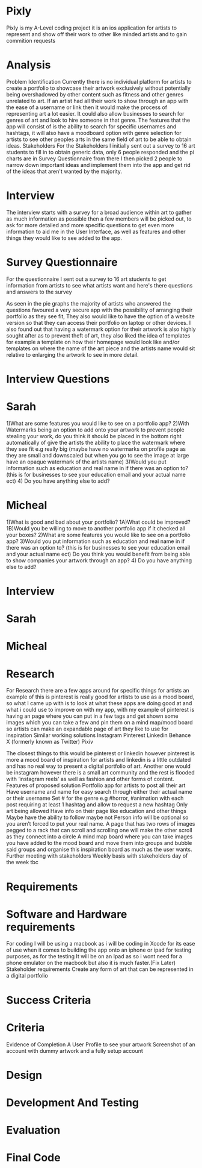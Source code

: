 # Pixly
Pixly is my A-Level coding project it is an ios application for artists to represent and show off their work to other like minded artists and to gain commition requests


# Analysis

Problem Identification
Currently there is no individual platform for artists to create a portfolio to showcase their artwork exclusively without potentially being overshadowed by other content such as fitness and other genres unrelated to art. If an artist had all their work to show through an app with the ease of a username or link then it would make the process of representing art a lot easier. It could also allow businesses to search for genres of art and look to hire someone in that genre.
The features that the app will consist of is the ability to search for specific usernames and hashtags, it will also have a moodboard option with genre selection for artists to see other peoples arts in the same field of art to be able to obtain ideas.
Stakeholders
For the Stakeholders I initially sent out a survey to 16 art students to fill in to obtain generic data, only 6 people responded and the pi charts are in Survey Questionnaire from there I then picked 2 people to narrow down important ideas and implement them into the app and get rid of the ideas that aren't wanted by the majority.

# Interview
The interview starts with a survey for a broad audience within art to gather as much information as possible then a few members will be picked out, to ask for more detailed and more specific questions to get even more information to aid me in the User Interface, as well as features and other things they would like to see added to the app.
# Survey Questionnaire
For the questionnaire I sent out a survey to 16 art students to get information from artists to see what artists want and here's there questions and answers to the survey



As seen in the pie graphs the majority of artists who answered the questions favoured a very secure app with the possibility of arranging their portfolio as they see fit, They also would like to have the option of a website version so that they can access their portfolio on laptop or other devices. I also found out that having a watermark option for their artwork is also highly sought after as to prevent theft of art, they also liked the idea of templates for example a template on how their homepage would look like and/or templates on where the name of the art piece and the artists name would sit relative to enlarging the artwork to see in more detail.
# Interview Questions
# Sarah
1)What are some features you would like to see on a portfolio app?
2)With Watermarks being an option to add onto your artwork to prevent people stealing your work, do you think it should be placed in the bottom right automatically of give the artists the ability to place the watermark where they see fit e.g really big (maybe have no watermarks on profile page as they are small and downscaled but when you go to see the image at large have an opaque watermark of the artists name)
3)Would you put information such as education and real name in if there was an option to? (this is for businesses to see your education email and your actual name ect)
4) Do you have anything else to add?

# Micheal
1)What is good and bad about your portfolio?
1A)What could be improved?
1B)Would you be willing to move to another portfolio app if it checked all your boxes?
2)What are some features you would like to see on a portfolio app?
3)Would you put information such as education and real name in if there was an option to? (this is for businesses to see your education email and your actual name ect)
Do you think you would benefit from being able to show companies your artwork through an app?
4) Do you have anything else to add?

# Interview
# Sarah


# Micheal


# Research
For Research there are a few apps around for specific things for artists an example of this is pinterest is really good for artists to use as a mood board, so what I came up with is to look at what these apps are doing good at and what i could use to improve on with my app, with my example of pinterest is having an page where you can put in a few tags and get shown some images which you can take a few and pin them on a mind map/mood board so artists can make an expandable page of art they like to use for inspiration
Similar working solutions
Instagram 
Pinterest
Linkedin
Behance
X (formerly known as Twitter)
Pixiv

The closest things to this would be pinterest or linkedin however pinterest is more a mood board of inspiration for artists and linkedin is a little outdated and has no real way to present a digital portfolio of art. Another one would be instagram however there is a small art community and the rest is flooded with ‘instagram reels’ as well as fashion and other forms of content.
Features of proposed solution
Portfolio app for artists to post all their art
Have username and name for easy search through either their actual name or their username
Set # for the genre e.g #horror, #animation with each post requiring at least 1 hashtag and allow to request a new hashtag
Only art being allowed 
Have info on their page like education and other things 
Maybe have the ability to follow maybe not
Person info will be optional so you aren’t forced to put your real name.
A page that has two rows of images pegged to a rack that can scroll and scrolling one will make the other scroll as they connect into a circle
A mind map board where you can take images you have added to the mood board and move them into groups and bubble said groups and organise this inspiration board as much as the user wants.
Further meeting with stakeholders
Weekly basis with stakeholders day of the week tbc


# Requirements
# Software and Hardware requirements 
For coding I will be using a macbook as i will be coding in Xcode for its ease of use when it comes to building the app onto an iphone or ipad for testing purposes, as for the testing It will be on an Ipad as so i wont need for a phone emulator on the macbook but also it is much faster.(Fix Later)
Stakeholder requirements
Create any form of art that can be represented in a digital portfolio

# Success Criteria 

# Criteria
Evidence of Completion
A User Profile to see your artwork
Screenshot of an account with dummy artwork and a fully setup account









# Design

# Development And Testing

# Evaluation

# Final Code









